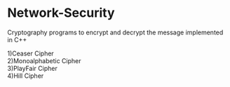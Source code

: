 # Network-Security

Cryptography programs to encrypt and decrypt the message implemented in C++ <br />

1)Ceaser Cipher <br />
2)Monoalphabetic Cipher <br />
3)PlayFair Cipher <br />
4)Hill Cipher <br />
